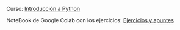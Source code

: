 Curso: <a href="https://omegaup.com/course/Curso-de-Python-FutureLabs/">Introducción a Python<a/>

NoteBook de Google Colab con los ejercicios: <a href="https://colab.research.google.com/drive/1d64WiDHUIjNMgs-D2-cttuhVyAbTMEmj?usp=sharing" > Ejercicios y apuntes<a/>
